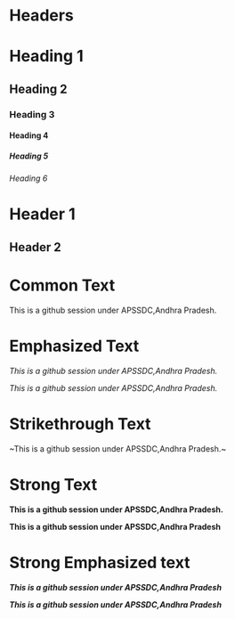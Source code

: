 Headers
==========

# Heading 1
## Heading 2
### Heading 3
#### Heading 4
##### Heading 5
###### Heading 6

Header 1
==========

Header 2
-------------
Common Text
===========

This is a github session under APSSDC,Andhra Pradesh.

Emphasized Text
===============

*This is a github session under APSSDC,Andhra Pradesh.*

_This is a github session under APSSDC,Andhra Pradesh._

Strikethrough Text
==================

~This is a github session under APSSDC,Andhra Pradesh.~

Strong Text
===============
**This is a github session under APSSDC,Andhra Pradesh.**

__This is a github session under APSSDC,Andhra Pradesh__

Strong Emphasized text
=================

***This is a github session under APSSDC,Andhra Pradesh***

___This is a github session under APSSDC,Andhra Pradesh___
